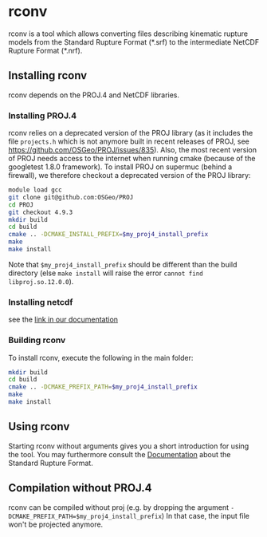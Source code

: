 # rconv

rconv is a tool which allows converting files describing kinematic rupture models
from the Standard Rupture Format (\*.srf) to the intermediate
NetCDF Rupture Format (\*.nrf).

## Installing rconv

rconv depends on the PROJ.4 and NetCDF libraries.

### Installing PROJ.4

rconv relies on a deprecated version of the PROJ library (as it includes the file
`projects.h` which is not anymore built in recent releases of PROJ, see
<https://github.com/OSGeo/PROJ/issues/835>). Also, the most recent version of
PROJ needs access to the internet when running cmake
(because of the googletest 1.8.0 framework).
To install PROJ on supermuc (behind a firewall), we therefore
checkout a deprecated version of the PROJ library:

```bash
module load gcc
git clone git@github.com:OSGeo/PROJ
cd PROJ
git checkout 4.9.3
mkdir build
cd build
cmake .. -DCMAKE_INSTALL_PREFIX=$my_proj4_install_prefix
make
make install
```

Note that `$my_proj4_install_prefix` should be different than the build directory
(else `make install` will raise the error `cannot find libproj.so.12.0.0`).

### Installing netcdf

see the [link in our documentation](https://seissol.readthedocs.io/en/latest/compilation.html#installing-netcdf)

### Building rconv

To install rconv, execute the following in the main folder:

```bash
mkdir build
cd build
cmake .. -DCMAKE_PREFIX_PATH=$my_proj4_install_prefix
make
make install
```

## Using rconv

Starting rconv without arguments gives you a short introduction for using the tool.
You may furthermore consult the [Documentation](https://seissol.readthedocs.io/en/latest/standard-rupture-format.html)
about the Standard Rupture Format.

## Compilation without PROJ.4

rconv can be compiled without proj (e.g. by dropping the argument `-DCMAKE_PREFIX_PATH=$my_proj4_install_prefix`)
In that case, the input file won't be projected anymore.
